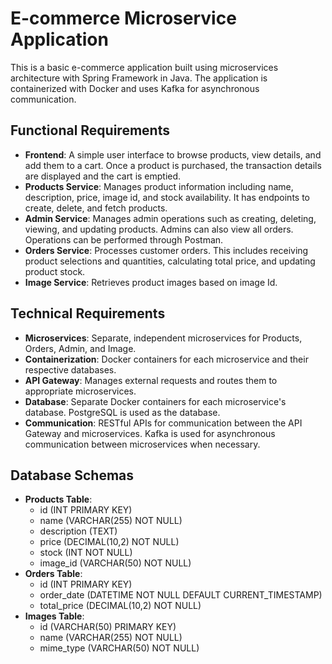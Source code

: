 # E-commerce Microservice Application

This is a basic e-commerce application built using microservices architecture with Spring Framework in Java. The application is containerized with Docker and uses Kafka for asynchronous communication.

## Functional Requirements

- **Frontend**: A simple user interface to browse products, view details, and add them to a cart. Once a product is purchased, the transaction details are displayed and the cart is emptied.
- **Products Service**: Manages product information including name, description, price, image id, and stock availability. It has endpoints to create, delete, and fetch products.
- **Admin Service**: Manages admin operations such as creating, deleting, viewing, and updating products. Admins can also view all orders. Operations can be performed through Postman.
- **Orders Service**: Processes customer orders. This includes receiving product selections and quantities, calculating total price, and updating product stock.
- **Image Service**: Retrieves product images based on image Id.

## Technical Requirements

- **Microservices**: Separate, independent microservices for Products, Orders, Admin, and Image.
- **Containerization**: Docker containers for each microservice and their respective databases.
- **API Gateway**: Manages external requests and routes them to appropriate microservices.
- **Database**: Separate Docker containers for each microservice's database. PostgreSQL is used as the database.
- **Communication**: RESTful APIs for communication between the API Gateway and microservices. Kafka is used for asynchronous communication between microservices when necessary.

## Database Schemas

- **Products Table**:
  - id (INT PRIMARY KEY)
  - name (VARCHAR(255) NOT NULL)
  - description (TEXT)
  - price (DECIMAL(10,2) NOT NULL)
  - stock (INT NOT NULL)
  - image_id (VARCHAR(50) NOT NULL)
- **Orders Table**:
  - id (INT PRIMARY KEY)
  - order_date (DATETIME NOT NULL DEFAULT CURRENT_TIMESTAMP)
  - total_price (DECIMAL(10,2) NOT NULL)
- **Images Table**:
  - id (VARCHAR(50) PRIMARY KEY)
  - name (VARCHAR(255) NOT NULL)
  - mime_type (VARCHAR(50) NOT NULL)
